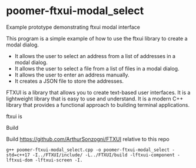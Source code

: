 # poomer-ftxui-modal_select
Example prototype demonstrating ftxui modal interface

This program is a simple example of how to use the ftxui library to create a modal dialog.
- It allows the user to select an address from a list of addresses in a modal dialog.
- It allows the user to select a file from a list of files in a modal dialog.
- It allows the user to enter an address manually.
- It creates a JSON file to store the addresses.

FTXUI is a library that allows you to create text-based user interfaces.
It is a lightweight library that is easy to use and understand.
It is a modern C++ library that provides a functional approach to building terminal applications.

ftxui is 

Build

Build https://github.com/ArthurSonzogni/FTXUI relative to this repo

```
g++ poomer-ftxui-modal_select.cpp -o poomer-ftxui-modal_select -std=c++17 -I../FTXUI/include/ -L../FTXUI/build -lftxui-component -lftxui-dom -lftxui-screen -I.
```